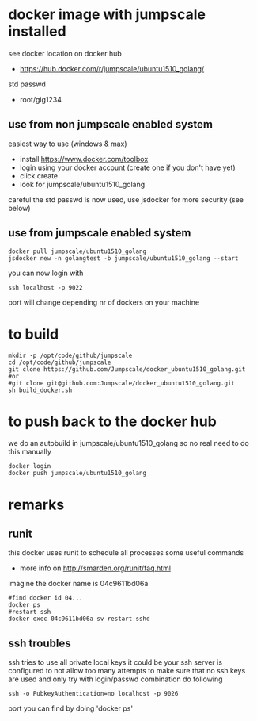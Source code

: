 
# docker image with jumpscale installed

see docker location on docker hub
- https://hub.docker.com/r/jumpscale/ubuntu1510_golang/

std passwd
- root/gig1234

## use from non jumpscale enabled system

easiest way to use (windows & max)
- install https://www.docker.com/toolbox
- login using your docker account (create one if you don't have yet)
- click create
- look for jumpscale/ubuntu1510_golang

careful the std passwd is now used, use jsdocker for more security (see below)

## use from jumpscale enabled system

```
docker pull jumpscale/ubuntu1510_golang
jsdocker new -n golangtest -b jumpscale/ubuntu1510_golang --start
```

you can now login with
```
ssh localhost -p 9022
```
port will change depending nr of dockers on your machine

# to build

```
mkdir -p /opt/code/github/jumpscale
cd /opt/code/github/jumpscale
git clone https://github.com/Jumpscale/docker_ubuntu1510_golang.git
#or
#git clone git@github.com:Jumpscale/docker_ubuntu1510_golang.git
sh build_docker.sh
```

# to push back to the docker hub

we do an autobuild in jumpscale/ubuntu1510_golang so no real need to do this manually
```
docker login
docker push jumpscale/ubuntu1510_golang
```

# remarks

## runit

this docker uses runit to schedule all processes some useful commands
- more info on http://smarden.org/runit/faq.html

imagine the docker name is 04c9611bd06a
```
#find docker id 04...
docker ps 
#restart ssh
docker exec 04c9611bd06a sv restart sshd
```

## ssh troubles

ssh tries to use all private local keys
it could be your ssh server is configured to not allow too many attempts
to make sure that no ssh keys are used and only try with login/passwd combination do following
```
ssh -o PubkeyAuthentication=no localhost -p 9026
```
port you can find by doing 'docker ps'


